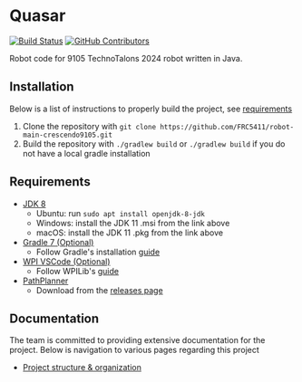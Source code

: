 # Quasar
[![Build Status](https://github.com/FRC5411/robot-main-crescendo9105/actions/workflows/build.yml/badge.svg?branch=temporary-drive)](https://github.com/FRC5411/robot-main-crescendo9105/actions/workflows/build.yml)
[![GitHub Contributors](https://img.shields.io/github/contributors/FRC5411/robot-main-crescendo9105.svg?branch=temporary-drive)](https://github.com/FRC5411/robot-main-crescendo9105/graphs/contributors)

Robot code for 9105 TechnoTalons 2024 robot written in Java.

## Installation

Below is a list of instructions to properly build the project, see [requirements](##Requirements)

1. Clone the repository with `git clone https://github.com/FRC5411/robot-main-crescendo9105.git`
2. Build the repository with `./gradlew build` or `./gradlew build` if you do not have a local gradle installation

## Requirements

- [JDK 8](https://adoptium.net/temurin/releases/?version=8)
    - Ubuntu: run `sudo apt install openjdk-8-jdk`
    - Windows: install the JDK 11 .msi from the link above
    - macOS: install the JDK 11 .pkg from the link above
- [Gradle 7 (Optional)](https://gradle.org/releases/)
    - Follow Gradle's installation [guide](https://gradle.org/install/#prerequisites)
- [WPI VSCode (Optional)](https://github.com/wpilibsuite/allwpilib/releases/tag/v2023.4.3)
    - Follow WPILib's [guide](https://docs.wpilib.org/en/stable/docs/zero-to-robot/step-2/wpilib-setup.html)
- [PathPlanner](https://github.com/mjansen4857/pathplanner)
    - Download from the [releases page](https://github.com/mjansen4857/pathplanner/releases)

## Documentation

The team is committed to providing extensive documentation for the project. Below is navigation to various pages regarding this project

- [Project structure & organization](www.google.com)
